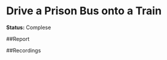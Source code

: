 # Drive a Prison Bus onto a Train

**Status:** Complese


##Report


##Recordings
<!-- add footage from the Rockstar Editor, and try to get some photos from Snapmatic -->

